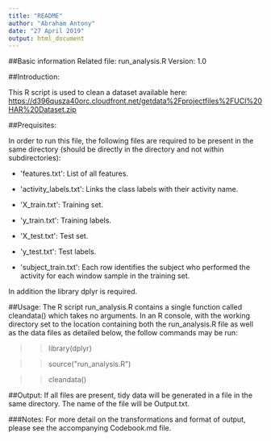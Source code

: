 ```yaml
---
title: "README"
author: "Abraham Antony"
date: "27 April 2019"
output: html_document
---
```

##Basic information
Related file: run_analysis.R
Version: 1.0

##Introduction:

This R script is used to clean a dataset available here: https://d396qusza40orc.cloudfront.net/getdata%2Fprojectfiles%2FUCI%20HAR%20Dataset.zip

##Prequisites:

In order to run this file, the following files are required to be present in the same directory (should be directly in the directory and not within subdirectories):

- 'features.txt': List of all features.

- 'activity_labels.txt': Links the class labels with their activity name.

- 'X_train.txt': Training set.

- 'y_train.txt': Training labels.

- 'X_test.txt': Test set.

- 'y_test.txt': Test labels.

- 'subject_train.txt': Each row identifies the subject who performed the activity for each window sample in the training set.

In addition the library dplyr is required.

##Usage:
The R script run_analysis.R contains a single function called cleandata() which takes no arguments.
In an R console, with the working directory set to the location containing both the run_analysis.R file as well as the data files as detailed below, the follow commands may be run:

>>library(dplyr)

>> source("run_analysis.R")

>> cleandata()


##Output:
If all files are present, tidy data will be generated in a file in the same directory. The name of the file will be Output.txt.


###Notes:
For more detail on the transformations and format of output, please see the accompanying Codebook.md file.